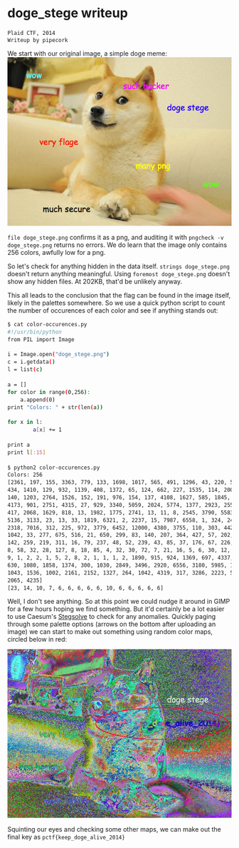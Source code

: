 # doge_stege writeup
    Plaid CTF, 2014
    Writeup by pipecork

We start with our original image, a simple doge meme:
![original image](doge_stege.png)

`file doge_stege.png` confirms it as a png, and auditing it with `pngcheck -v doge_stege.png` returns no errors. We do learn that the image only contains 256 colors, awfully low for a png.

So let's check for anything hidden in the data itself. `strings doge_stege.png` doesn't return anything meaningful. Using `foremost doge_stege.png` doesn't show any hidden files. At 202KB, that'd be unlikely anyway.

This all leads to the conclusion that the flag can be found in the image itself, likely in the palettes somewhere. So we use a quick python script to count the number of occurences of each color and see if anything stands out:
```bash
$ cat color-occurences.py
#!/usr/bin/python
from PIL import Image

i = Image.open("doge_stege.png")
c = i.getdata()
l = list(c)

a = []
for color in range(0,256):
    a.append(0)
print "Colors: " + str(len(a))

for x in l:
        a[x] += 1

print a
print l[:15]

$ python2 color-occurences.py
Colors: 256
[2361, 197, 155, 3363, 779, 133, 1698, 1017, 565, 491, 1296, 43, 220, 595, 522, 79, 695, 114, 119, 
434, 1410, 129, 932, 1139, 408, 1372, 65, 124, 662, 227, 1535, 114, 2006, 2040, 1433, 1538, 2106, 
140, 1203, 2764, 1526, 152, 191, 976, 154, 137, 4108, 1627, 585, 1845, 1175, 2709, 1432, 2143, 
4173, 901, 2751, 4315, 27, 929, 3340, 5059, 2024, 5774, 1377, 2923, 2555, 3717, 7051, 7568, 1892, 
417, 2068, 1629, 818, 13, 1982, 1775, 2741, 13, 11, 8, 2545, 3790, 5583, 106, 577, 3, 2029, 211, 
5136, 3133, 23, 13, 33, 1819, 6321, 2, 2237, 15, 7987, 6558, 1, 324, 249, 8, 2, 1158, 22, 4831, 
2318, 7016, 312, 225, 972, 3779, 6452, 12000, 4380, 3755, 110, 303, 4424, 5631, 8573, 726, 688, 
1042, 33, 277, 675, 516, 21, 650, 299, 83, 140, 207, 364, 427, 57, 202, 293, 97, 30, 361, 124, 
142, 259, 219, 311, 16, 79, 237, 48, 52, 239, 43, 85, 37, 176, 67, 226, 53, 90, 180, 241, 16, 15, 
8, 58, 32, 28, 127, 8, 18, 85, 4, 32, 30, 72, 7, 21, 16, 5, 6, 30, 12, 1, 11, 6, 16, 12, 1, 3, 3, 
9, 1, 2, 2, 1, 5, 2, 8, 2, 1, 1, 1, 2, 1890, 915, 924, 1369, 697, 4337, 383, 2878, 2785, 553, 1940, 
630, 1080, 1858, 1374, 300, 1030, 2849, 3496, 2920, 6556, 3180, 5985, 1047, 4110, 880, 929, 456, 
1043, 1536, 1002, 2161, 2152, 1327, 264, 1042, 4319, 317, 3286, 2223, 5089, 2944, 751, 3683, 1378, 
2065, 4235]
[23, 14, 10, 7, 6, 6, 6, 6, 6, 10, 6, 6, 6, 6, 6]
```

Well, I don't see anything. So at this point we could nudge it around in GIMP for a few hours hoping we find something. But it'd certainly be a lot easier to use Caesum's [Stegsolve](http://www.caesum.com/handbook/Stegsolve.jar) to check for any anomalies. Quickly paging through some palette options (arrows on the bottom after uploading an image) we can start to make out something using random color maps, circled below in red:

![Doge image with random color map](WRITEUP-pipecork-files/doge_stege-random-circled.png)

Squinting our eyes and checking some other maps, we can make out the final key as `pctf{keep_doge_alive_2014}`

